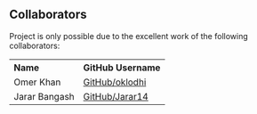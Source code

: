 ## Collaborators

Project is only possible due to the excellent work of the following collaborators:


<table><tbody>

<tr><th align="left">Name</th><th align="left">GitHub Username</a></th></tr>

<tr><td>Omer Khan<td><a href="https://github.com/oklodhi">GitHub/oklodhi</a></td></tr>
<tr><td>Jarar Bangash<td><a href="https://github.com/jarar14">GitHub/Jarar14</a></td></tr>
</tbody></table>
